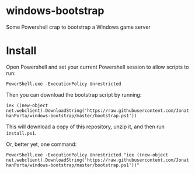# windows-bootstrap
Some Powershell crap to bootstrap a Windows game server

# Install
Open Powershell and set your current Powershell session to allow scripts to run:

`PowerShell.exe -ExecutionPolicy Unrestricted`

Then you can download the bootstrap script by running:

`iex ((new-object net.webclient).DownloadString('https://raw.githubusercontent.com/JonathanPorta/windows-bootstrap/master/bootstrap.ps1'))`

This will download a copy of this repository, unzip it, and then run `install.ps1`.

Or, better yet, one command:

`PowerShell.exe -ExecutionPolicy Unrestricted "iex ((new-object net.webclient).DownloadString('https://raw.githubusercontent.com/JonathanPorta/windows-bootstrap/master/bootstrap.ps1'))"`
